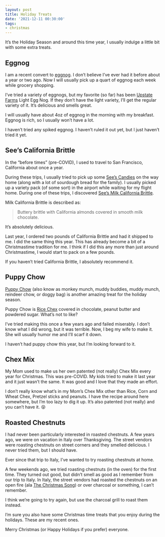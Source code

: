 ```yaml
---
layout: post
title: Holiday Treats
date: '2021-12-11 00:30:00'
tags:
- christmas
---
```


It’s the Holiday Season and around this time year, I usually indulge a little bit with some extra treats.

## Eggnog

I am a recent convert to [eggnog](https://en.wikipedia.org/wiki/Eggnog). I don’t believe I’ve ever had it before about a year or two ago. Now I will usually pick up a quart of eggnog each week while grocery shopping.

I’ve tried a variety of eggnogs, but my favorite (so far) has been [Upstate Farms](https://www.upstatefarms.com/) Light Egg Nog. If they don’t have the light variety, I’ll get the regular variety of it. It’s delicious and smells great.

I will usually have about 4oz of eggnog in the morning with my breakfast. Eggnog is rich, so I usually won’t have a lot.

I haven’t tried any spiked eggnog. I haven’t ruled it out yet, but I just haven’t tried it yet.

## See’s California Brittle

In the “before times” (pre-COVID), I used to travel to San Francisco, California about once a year.

During these trips, I usually tried to pick up some [See’s Candies](https://www.sees.com/) on the way home (along with a lot of sourdough bread for the family). I usually picked up a variety pack (of some sort) in the airport while waiting for my flight home. During one of these trips, I discovered [See’s Milk California Brittle](https://www.sees.com/brittle-and-toffee/california-brittle/200415.html?cgid=milk-chocolate).

Milk California Brittle is described as:

> Buttery brittle with California almonds covered in smooth milk chocolate.

It’s absolutely delicious.

Last year, I ordered two pounds of California Brittle and had it shipped to me. I did the same thing this year. This has already become a bit of a Christmastime tradition for me. I think if I did this any more than just around Christmastime, I would start to pack on a few pounds.

If you haven’t tried California Brittle, I absolutely recommend it.

## Puppy Chow

[Puppy Chow](https://en.wikipedia.org/wiki/Puppy_chow_(snack)) (also know as monkey munch, muddy buddies, muddy munch, reindeer chow, or doggy bag) is another amazing treat for the holiday season.

Puppy Chow is [Rice Chex](https://www.chex.com/products/rice-chex) covered in chocolate, peanut butter and powdered sugar. What’s not to like?

I’ve tried making this once a few years ago and failed miserably. I don’t know what I did wrong, but it was terrible. Now, I beg my wife to make it. She will usually humor me and I’ll scarf it down.

I haven’t had puppy chow this year, but I’m looking forward to it.

## Chex Mix

My Mom used to make us her own patented (not really) Chex Mix every year for Christmas. This was pre-COVID. My kids tried to make it last year and it just wasn’t the same. It was good and I love that they made an effort.

I don’t really know what’s in my Mom’s Chex Mix other than Rice, Corn and Wheat Chex, Pretzel sticks and peanuts. I have the recipe around here somewhere, but I’m too lazy to dig it up. It’s also patented (not really) and you can’t have it. 😝

## Roasted Chestnuts

I had never been particularly interested in roasted chestnuts. A few years ago, we were on vacation in Italy over Thanksgiving. The street vendors were roasting chestnuts on street corners and they smelled delicious. I never tried them, but I should have.

Ever since that trip to Italy, I’ve wanted to try roasting chestnuts at home.

A few weekends ago, we tried roasting chestnuts (in the oven) for the first time. They turned out good, but didn’t smell as good as I remember from our trip to Italy. In Italy, the street vendors had roasted the chestnuts on an open fire (ala [The Christmas Song](https://en.wikipedia.org/wiki/The_Christmas_Song)) or over charcoal or something, I can’t remember.

I think we’re going to try again, but use the charcoal grill to roast them instead.

I’m sure you also have some Christmas time treats that you enjoy during the holidays. These are my recent ones.

Merry Christmas (or Happy Holidays if you prefer) everyone.

